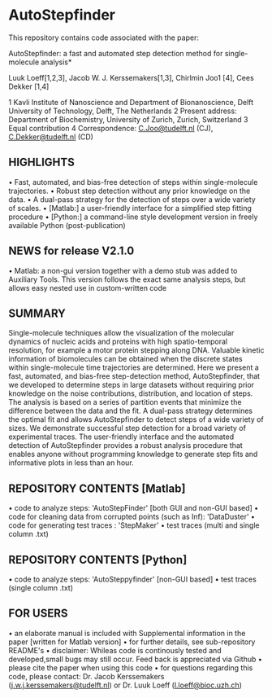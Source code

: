 # AutoStepfinder

This repository contains code associated with the paper:

AutoStepfinder: a fast and automated step detection method for single-molecule analysis*

Luuk Loeff[1,2,3], Jacob W. J. Kerssemakers[1,3], Chirlmin Joo1 [4], Cees Dekker [1,4]

 1 Kavli Institute of Nanoscience and Department of Bionanoscience, Delft University of Technology, Delft, The Netherlands
 2 Present address: Department of Biochemistry, University of Zurich, Zurich, Switzerland
 3 Equal contribution
 4 Correspondence: C.Joo@tudelft.nl (CJ), C.Dekker@tudelft.nl (CD)

## HIGHLIGHTS
 •	Fast, automated, and bias-free detection of steps within single-molecule trajectories.
 •	Robust step detection without any prior knowledge on the data.
 •	A dual-pass strategy for the detection of steps over a wide variety of scales.
 •	[Matlab:] a user-friendly interface for a simplified step fitting procedure
 •	[Python:] a command-line style development version in freely available Python (post-publication)

## NEWS for release V2.1.0
 • Matlab: a non-gui version together with a demo stub was added to Auxiliary Tools. 
   This version follows the exact same analysis steps, but allows easy nested use in custom-written code

## SUMMARY
Single-molecule techniques allow the visualization of the molecular dynamics of nucleic acids and proteins with high spatio-temporal resolution, for example a motor protein stepping along DNA. Valuable kinetic information of biomolecules can be obtained when the discrete states within single-molecule time trajectories are determined. Here we present a fast, automated, and bias-free step-detection method, AutoStepfinder, that we developed to determine steps in large datasets without requiring prior knowledge on the noise contributions, distribution, and location of steps. The analysis is based on a series of partition events that minimize the difference between the data and the fit. A dual-pass strategy determines the optimal fit and allows AutoStepfinder to detect steps of a wide variety of sizes. We demonstrate successful step detection for a broad variety of experimental traces. The user-friendly interface and the automated detection of AutoStepfinder provides a robust analysis procedure that enables anyone without programming knowledge to generate step fits and informative plots in less than an hour. 

## REPOSITORY CONTENTS [Matlab]
 •	code to analyze steps: 'AutoStepFinder' [both GUI and non-GUI based]
 •	code for cleaning data from corrupted points (such as Inf): 'DataDuster'
 •	code for generating test traces : 'StepMaker'
 •	test traces (multi and single column .txt)

## REPOSITORY CONTENTS [Python]
 •	code to analyze steps: 'AutoSteppyfinder' [non-GUI based]
 •	test traces (single column .txt)

## FOR USERS
 •	an elaborate manual is included with Supplemental information in the paper [written for Matlab version]
 •	for further details, see sub-repository README's
 •	disclaimer: Whileas code is continously tested and developed,small bugs may still occur. 
	Feed back is appreciated via Github 
 •	please cite the paper when using this code
 •	for questions regarding this code, please contact:
	Dr. Jacob Kerssemakers (j.w.j.kerssemakers@tudelft.nl) or
	Dr. Luuk Loeff (l.loeff@bioc.uzh.ch)
